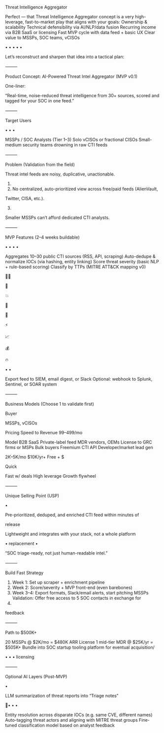 
Threat Intelligence Aggregator 


Perfect — that Threat Intelligence Aggregator concept is a very high-leverage, 
fast-to-market play that aligns with your goals:
Ownership & scalability 
Technical defensibility via AI/NLP/data fusion 
Recurring income via B2B SaaS or licensing 
Fast MVP cycle with data feed + basic UX 
Clear value to MSSPs, SOC teams, vCISOs 

•
•
•
•
•

Let’s reconstruct and sharpen that idea into a tactical plan:

⸻

 Product Concept: AI-Powered Threat Intel Aggregator (MVP v0.1)

One-liner:

“Real-time, noise-reduced threat intelligence from 30+ sources, scored and 
tagged for your SOC in one feed.”

⸻

 Target Users

•
•
•

MSSPs / SOC Analysts (Tier 1–3)
Solo vCISOs or fractional CISOs
Small-medium security teams drowning in raw CTI feeds

⸻

 Problem (Validation from the field)

Threat intel feeds are noisy, duplicative, unactionable.

1.
2. No centralized, auto-prioritized view across free/paid feeds (AlienVault, 

Twitter, CISA, etc.).

3.

Smaller MSSPs can’t afford dedicated CTI analysts.

⸻

 MVP Features (2–4 weeks buildable)

•
•
•
•

Aggregates 10–30 public CTI sources (RSS, API, scraping)
Auto-dedupe & normalize IOCs (via hashing, entity linking)
Score threat severity (basic NLP + rule-based scoring)
Classify by TTPs (MITRE ATT&CK mapping v0)

🔨

🔁

💥

🔑

🔁

⚡

📈

💰

🔥

•
•

Export feed to SIEM, email digest, or Slack
Optional: webhook to Splunk, Sentinel, or SOAR system

⸻

 Business Models (Choose 1 to validate first)

Buyer

MSSPs, vCISOs

Pricing Speed to Revenue
$99–$499/mo

Model
B2B SaaS
Private-label feed MDR vendors, OEMs
License to GRC firms or MSPs
Bulk buyers
Freemium CTI API Developer/market lead gen

$2K–$5K/mo
$10K/yr+
Free + $

 Quick

 Fast w/ deals
 High leverage
 Growth flywheel

⸻

 Unique Selling Point (USP)

•

Pre-prioritized, deduped, and enriched CTI feed within minutes of 

release

Lightweight and integrates with your stack, not a whole platform 

•
replacement
•

“SOC triage-ready, not just human-readable intel.”

⸻

 Build Fast Strategy

1. Week 1: Set up scraper + enrichment pipeline
2. Week 2: Score/severity + MVP front-end (even barebones)
3. Week 3–4: Export formats, Slack/email alerts, start pitching MSSPs
Validation: Offer free access to 5 SOC contacts in exchange for 
4.

feedback

⸻

 Path to $500K+

20 MSSPs @ $2K/mo = $480K ARR
License 1 mid-tier MDR @ $25K/yr = $505K+
Bundle into SOC startup tooling platform for eventual acquisition/

•
•
•
licensing

⸻

 Optional AI Layers (Post-MVP)

•

LLM summarization of threat reports into “Triage notes”

•
•
•

Entity resolution across disparate IOCs (e.g. same CVE, different names)
Auto-tagging threat actors and aligning with MITRE threat groups
Fine-tuned classification model based on analyst feedback

